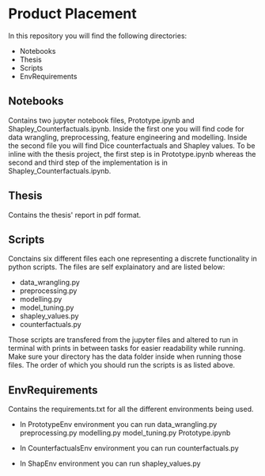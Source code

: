 # Product Placement

In this repository you will find the following directories:

* Notebooks
* Thesis
* Scripts
* EnvRequirements

## Notebooks 

Contains two jupyter notebook files, Prototype.ipynb and Shapley_Counterfactuals.ipynb. Inside the first one you will find code for data wrangling, preprocessing, feature engineering and modelling. Inside the second file you will find Dice counterfactuals and Shapley values. To be inline with the thesis project, the first step is in Prototype.ipynb whereas the second and third step of the implementation is in Shapley_Counterfactuals.ipynb.

## Thesis 

Contains the thesis' report in pdf format.

## Scripts 

Conctains six different files each one representing a discrete functionality in python scripts. The files are self explainatory and are listed below: 
* data_wrangling.py
* preprocessing.py
* modelling.py
* model_tuning.py
* shapley_values.py
* counterfactuals.py

Those scripts are transfered from the jupyter files and altered to run in terminal with prints in between tasks for easier readability while running. Make sure your directory has the data folder inside when running those files. The order of which you should run the scripts is as listed above. 

## EnvRequirements

Contains the requirements.txt for all the different environments being used. 

* In PrototypeEnv environment you can run 
data_wrangling.py
preprocessing.py
modelling.py
model_tuning.py
Prototype.ipynb

* In CounterfactualsEnv environment you can run
counterfactuals.py 

* In ShapEnv environment you can run 
shapley_values.py



